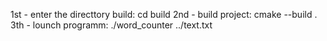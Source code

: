 1st - enter the directtory build:
  cd build 
2nd - build project:
  cmake --build .
3th - lounch programm:
  ./word_counter ../text.txt
